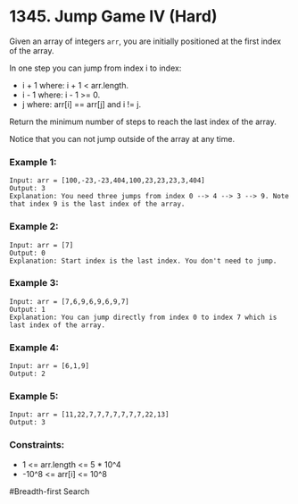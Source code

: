 # 1345. Jump Game IV (Hard)

Given an array of integers `arr`, you are initially positioned at the first index of the array.

In one step you can jump from index i to index:

- i + 1 where: i + 1 < arr.length.
- i - 1 where: i - 1 >= 0.
- j where: arr[i] == arr[j] and i != j.

Return the minimum number of steps to reach the last index of the array.

Notice that you can not jump outside of the array at any time.

### Example 1:

```
Input: arr = [100,-23,-23,404,100,23,23,23,3,404]
Output: 3
Explanation: You need three jumps from index 0 --> 4 --> 3 --> 9. Note that index 9 is the last index of the array.
```

### Example 2:

```
Input: arr = [7]
Output: 0
Explanation: Start index is the last index. You don't need to jump.
```

### Example 3:

```
Input: arr = [7,6,9,6,9,6,9,7]
Output: 1
Explanation: You can jump directly from index 0 to index 7 which is last index of the array.
```

### Example 4:

```
Input: arr = [6,1,9]
Output: 2
```

### Example 5:

```
Input: arr = [11,22,7,7,7,7,7,7,7,22,13]
Output: 3
```

### Constraints:

- 1 <= arr.length <= 5 \* 10^4
- -10^8 <= arr[i] <= 10^8

#Breadth-first Search
